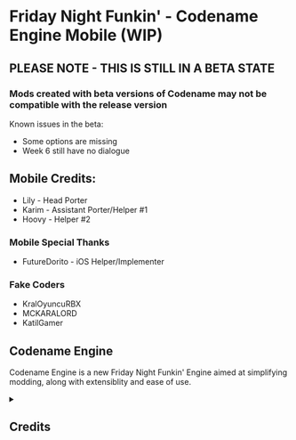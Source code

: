 # Friday Night Funkin' - Codename Engine Mobile (WIP)

## PLEASE NOTE - THIS IS STILL IN A BETA STATE
### Mods created with beta versions of Codename may not be compatible with the release version
Known issues in the beta:
- Some options are missing
- Week 6 still have no dialogue

## Mobile Credits:
* Lily - Head Porter
* Karim - Assistant Porter/Helper #1
* Hoovy - Helper #2

### Mobile Special Thanks
* FutureDorito - iOS Helper/Implementer

### Fake Coders
* KralOyuncuRBX
* MCKARALORD
* KatilGamer

## Codename Engine

Codename Engine is a new Friday Night Funkin' Engine aimed at simplifying modding, along with extensiblity and ease of use.

<details>
  <summary><h2>Credits</h2></summary>

- Credits to [Ne_Eo](https://twitter.com/Ne_Eo_Twitch) and the [3D-HaxeFlixel](https://github.com/lunarcleint/3D-HaxeFlixel) repository for Away3D Flixel support
- Credits to the [FlxAnimate](https://github.com/Dot-Stuff/flxanimate) team for the Animate Atlas support.
- Credits to Smokey555 for the backup Animate Atlas to spritesheet code.
- Credits to MAJigsaw77 for [hxvlc](https://github.com/MAJigsaw77/hxvlc) for video cutscene/mp4 support.
- Credits to Aidan63 for [discord-rpc](https://github.com/Aidan63/linc_discord-rpc) for discord rpc integration.
</details>
